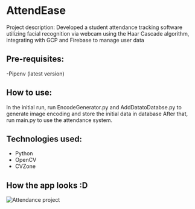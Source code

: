 # AttendEase
Project description: Developed a student attendance tracking software utilizing facial recognition via webcam using the Haar Cascade
algorithm, integrating with GCP and Firebase to manage user data


## Pre-requisites:
-Pipenv (latest version)

## How to use:
In the initial run, run EncodeGenerator.py and AddDatatoDatabse.py to generate image encoding and store the initial data in database
After that, run main.py to use the attendance system.

## Technologies used:
- Python
- OpenCV
- CVZone
## How the app looks :D

![Attendance project](https://github.com/proyetei/AttendEase/assets/75600096/9f28449b-64b8-4275-a459-96bc0881e344)
